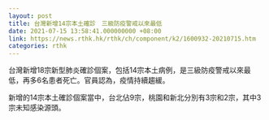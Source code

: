 ```yaml
---
layout: post
title: 台灣新增14宗本土確診　三級防疫警戒以來最低
date: 2021-07-15 13:58:41.000000000 +08:00
link: https://news.rthk.hk/rthk/ch/component/k2/1600932-20210715.htm
categories: rthk
---
```


台灣新增18宗新型肺炎確診個案，包括14宗本土病例，是三級防疫警戒以來最低，再多6名患者死亡。官員認為，疫情持續趨緩。

新增的14宗本土確診個案當中，台北佔9宗，桃園和新北分別有3宗和2宗，其中3宗未知感染源頭。
